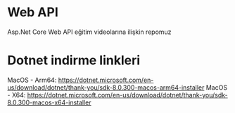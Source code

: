 # Web API
Asp.Net Core Web API eğitim videolarına ilişkin repomuz

# Dotnet indirme linkleri
MacOS - Arm64: https://dotnet.microsoft.com/en-us/download/dotnet/thank-you/sdk-8.0.300-macos-arm64-installer
MacOS - X64: https://dotnet.microsoft.com/en-us/download/dotnet/thank-you/sdk-8.0.300-macos-x64-installer
